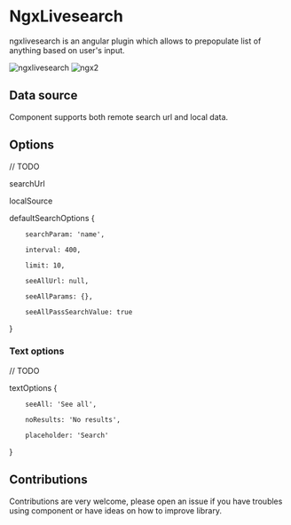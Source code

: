 # NgxLivesearch

ngxlivesearch is an angular plugin which allows to prepopulate list of anything based on user's input.

![ngxlivesearch](https://user-images.githubusercontent.com/6073745/36353212-00595980-14dd-11e8-8530-d1af260de4af.jpg)
![ngx2](https://user-images.githubusercontent.com/6073745/36353236-64f00b8c-14dd-11e8-831f-f10f0b889bef.jpg)



## Data source

Component supports both remote search url and local data.

## Options

// TODO

searchUrl

localSource

defaultSearchOptions {

        searchParam: 'name',

        interval: 400,
        
        limit: 10,
        
        seeAllUrl: null,
        
        seeAllParams: {},
        
        seeAllPassSearchValue: true

}

### Text options

// TODO

textOptions {

        seeAll: 'See all',
        
        noResults: 'No results',
        
        placeholder: 'Search'

}


## Contributions

Contributions are very welcome, please open an issue if you have troubles using component or have ideas on how to improve library.
